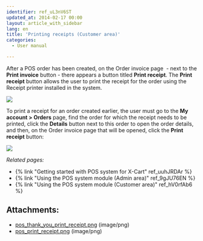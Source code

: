 ```yaml
---
identifier: ref_uL3nV6ST
updated_at: 2014-02-17 00:00
layout: article_with_sidebar
lang: en
title: 'Printing receipts (Customer area)'
categories:
  - User manual

---
```



After a POS order has been created, on the Order invoice page  - next to the **Print invoice** button - there appears a button titled **Print receipt**. The **Print receipt** button allows the user to print the receipt for the order using the Receipt printer installed in the system.

![]({{site.baseurl}}/attachments/7504449/7602280.png?effects=drop-shadow)

To print a receipt for an order created earlier, the user must go to the **My account > Orders** page, find the order for which the receipt needs to be printed, click the **Details** button next to this order to open the order details, and then, on the Order invoice page that will be opened, click the **Print receipt** button:

![]({{site.baseurl}}/attachments/7504449/7602281.png?effects=drop-shadow)

_Related pages:_

*   {% link "Getting started with POS system for X-Cart" ref_uuhJRDAr %}
*   {% link "Using the POS system module (Admin area)" ref_9gJU76EN %}
*   {% link "Using the POS system module (Customer area)" ref_hV0rfAb6 %}

## Attachments:

* [pos_thank_you_print_receipt.png]({{site.baseurl}}/attachments/7504449/7602280.png) (image/png)
* [pos_print_receipt.png]({{site.baseurl}}/attachments/7504449/7602281.png) (image/png)